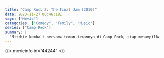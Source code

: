 ```yaml
---
title: "Camp Rock 2: The Final Jam (2010)"
date: 2023-11-27T00:46:18Z
tags: ["Movie"]
categories: ["Comedy", "Family", "Music"]
series: ["Camp Rock"]
summary: |
  "Mitchie kembali bersama teman-temannya di Camp Rock, siap menampilkan musik, menari, dan bersenang-senang. "Pacarnya" mungkin juga ada di sana. Sebuah kamp baru telah dibuka di seberang danau, menciptakan suasana persaingan atau perseteruan."
---
```


<mux-player stream-type="on-demand"
src="https://kp3d-my.sharepoint.com/personal/ryoo_kp3d_onmicrosoft_com/_layouts/15/download.aspx?share=EYs8TjP8w35NsgyhXvEM0DkBaoggCldKdK2cEQFHuN1ptQ" prefer-playback="mse" controls>

</mux-player>


{{< movieinfo id="44244" >}}

<script src="https://cdn.jsdelivr.net/npm/@mux/mux-player"></script>

 <script type="application/ld+json ">
{
"@context": "https://schema.org/",
"@type": "VideoObject",
"name": "Camp Rock 2: The Final Jam (2010)",
"contentUrl": "https://stream.mux.com/mYj1ZK2hP01dQDurgTleeb00S1buXD6XA00r4bW3P00QBA8.m3u8",
"thumbnailUrl": "https://www.themoviedb.org/t/p/original/hR8FubCsCAfoRns8E9J4Cz7uabT.jpg?width=314&fit_mode=preserve&time=25",
"uploadDate": "2023-11-27T00:46:18Z",
}

</script>
